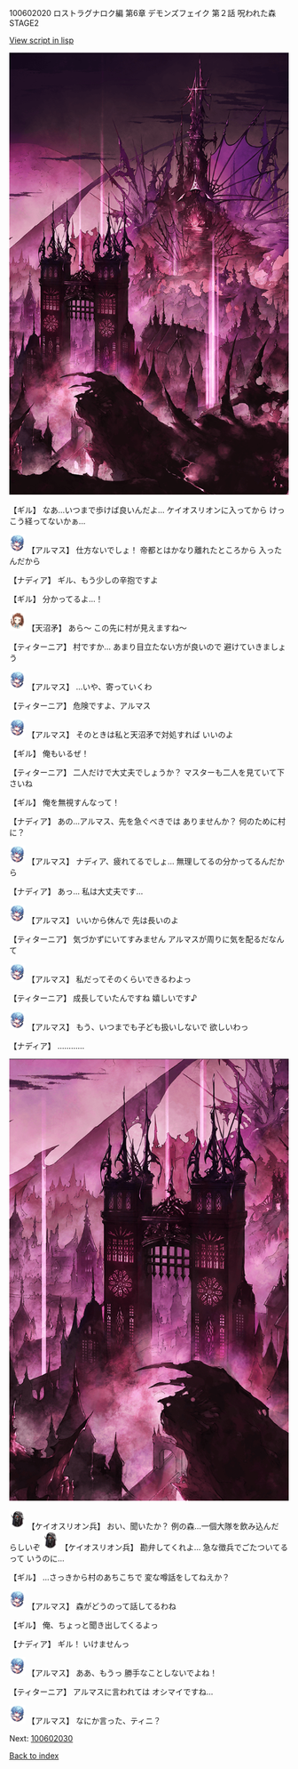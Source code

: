 100602020 ロストラグナロク編 第6章 デモンズフェイク 第２話 呪われた森　STAGE2

[View script in lisp](../scripts/100602020.txt)

![devil_world.png](../images/backgrounds/devil_world.png)

【ギル】
なあ…いつまで歩けば良いんだよ…
ケイオスリオンに入ってから
けっこう経ってないかぁ…

<img src="../images/units/3103811.png" alt="3103811.png" height="34"/>
【アルマス】
仕方ないでしょ！
帝都とはかなり離れたところから
入ったんだから

【ナディア】
ギル、もう少しの辛抱ですよ

【ギル】
分かってるよ…！

<img src="../images/units/3300411.png" alt="3300411.png" height="34"/>
【天沼矛】
あら～
この先に村が見えますね～

【ティターニア】
村ですか…
あまり目立たない方が良いので
避けていきましょう

<img src="../images/units/3103811.png" alt="3103811.png" height="34"/>
【アルマス】
…いや、寄っていくわ

【ティターニア】
危険ですよ、アルマス

<img src="../images/units/3103811.png" alt="3103811.png" height="34"/>
【アルマス】
そのときは私と天沼矛で対処すれば
いいのよ

【ギル】
俺もいるぜ！

【ティターニア】
二人だけで大丈夫でしょうか？
マスターも二人を見ていて下さいね

【ギル】
俺を無視すんなって！

【ナディア】
あの…アルマス、先を急ぐべきでは
ありませんか？
何のために村に？

<img src="../images/units/3103811.png" alt="3103811.png" height="34"/>
【アルマス】
ナディア、疲れてるでしょ…
無理してるの分かってるんだから

【ナディア】
あっ…
私は大丈夫です…

<img src="../images/units/3103811.png" alt="3103811.png" height="34"/>
【アルマス】
いいから休んで
先は長いのよ

【ティターニア】
気づかずにいてすみません
アルマスが周りに気を配るだなんて

<img src="../images/units/3103811.png" alt="3103811.png" height="34"/>
【アルマス】
私だってそのくらいできるわよっ

【ティターニア】
成長していたんですね
嬉しいです♪

<img src="../images/units/3103811.png" alt="3103811.png" height="34"/>
【アルマス】
もう、いつまでも子ども扱いしないで
欲しいわっ

【ナディア】
…………

![300_devil_daytime02.png](../images/backgrounds/300_devil_daytime02.png)

<img src="../images/units/3820001.png" alt="3820001.png" height="34"/>
【ケイオスリオン兵】
おい、聞いたか？
例の森…一個大隊を飲み込んだ
らしいぞ

<img src="../images/units/3820001.png" alt="3820001.png" height="34"/>
【ケイオスリオン兵】
勘弁してくれよ…
急な徴兵でごたついてるって
いうのに…

【ギル】
…さっきから村のあちこちで
変な噂話をしてねえか？

<img src="../images/units/3103811.png" alt="3103811.png" height="34"/>
【アルマス】
森がどうのって話してるわね

【ギル】
俺、ちょっと聞き出してくるよっ

【ナディア】
ギル！
いけませんっ

<img src="../images/units/3103811.png" alt="3103811.png" height="34"/>
【アルマス】
ああ、もうっ
勝手なことしないでよね！

【ティターニア】
アルマスに言われては
オシマイですね…

<img src="../images/units/3103811.png" alt="3103811.png" height="34"/>
【アルマス】
なにか言った、ティニ？

Next: [100602030](100602030.md)

[Back to index](index.md)
